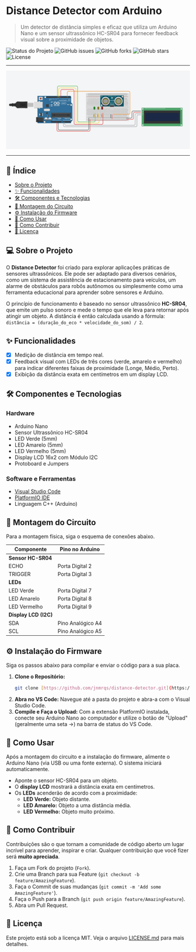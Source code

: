 # Distance Detector com Arduino

> Um detector de distância simples e eficaz que utiliza um Arduino Nano e um sensor ultrassônico HC-SR04 para fornecer feedback visual sobre a proximidade de objetos.

![Status do Projeto](https://img.shields.io/badge/status-conclu%C3%ADdo-brightgreen)
![GitHub issues](https://img.shields.io/github/issues/jnmrqs/distance-detector)
![GitHub forks](https://img.shields.io/github/forks/jnmrqs/distance-detector)
![GitHub stars](https://img.shields.io/github/stars/jnmrqs/distance-detector)
![License](https://img.shields.io/github/license/jnmrqs/distance-detector)

---

![Demonstração do Projeto](https://github.com/jnmrqs/distance-detector/blob/main/assets/circuit.png)

---

## 📖 Índice

* [Sobre o Projeto](#-sobre-o-projeto)
* [✨ Funcionalidades](#-funcionalidades)
* [🛠️ Componentes e Tecnologias](#️-componentes-e-tecnologias)
* [🔌 Montagem do Circuito](#-montagem-do-circuito)
* [⚙️ Instalação do Firmware](#️-instalação-do-firmware)
* [🚀 Como Usar](#-como-usar)
* [🤝 Como Contribuir](#-como-contribuir)
* [📄 Licença](#-licença)

## 💻 Sobre o Projeto

O **Distance Detector** foi criado para explorar aplicações práticas de sensores ultrassônicos. Ele pode ser adaptado para diversos cenários, como um sistema de assistência de estacionamento para veículos, um alarme de obstáculos para robôs autônomos ou simplesmente como uma ferramenta educacional para aprender sobre sensores e Arduino.

O princípio de funcionamento é baseado no sensor ultrassônico **HC-SR04**, que emite um pulso sonoro e mede o tempo que ele leva para retornar após atingir um objeto. A distância é então calculada usando a fórmula:
`distância = (duração_do_eco * velocidade_do_som) / 2`.

## ✨ Funcionalidades

- [x] Medição de distância em tempo real.
- [x] Feedback visual com LEDs de três cores (verde, amarelo e vermelho) para indicar diferentes faixas de proximidade (Longe, Médio, Perto).
- [x] Exibição da distância exata em centímetros em um display LCD.

## 🛠️ Componentes e Tecnologias

### Hardware
* Arduino Nano
* Sensor Ultrassônico HC-SR04
* LED Verde (5mm)
* LED Amarelo (5mm)
* LED Vermelho (5mm)
* Display LCD 16x2 com Módulo I2C
* Protoboard e Jumpers

### Software e Ferramentas
* [Visual Studio Code](https://code.visualstudio.com/)
* [PlatformIO IDE](https://platformio.org/install/ide?install=vscode)
* Linguagem C++ (Arduino)

## 🔌 Montagem do Circuito

Para a montagem física, siga o esquema de conexões abaixo.

| Componente                | Pino no Arduino |
| ------------------------- | --------------- |
| **Sensor HC-SR04** |                 |
| ECHO                      | Porta Digital 2 |
| TRIGGER                   | Porta Digital 3 |
| **LEDs** |                 |
| LED Verde                 | Porta Digital 7 |
| LED Amarelo               | Porta Digital 8 |
| LED Vermelho              | Porta Digital 9 |
| **Display LCD (I2C)** |                 |
| SDA                       | Pino Analógico A4 |
| SCL                       | Pino Analógico A5 |

## ⚙️ Instalação do Firmware

Siga os passos abaixo para compilar e enviar o código para a sua placa.

1.  **Clone o Repositório:**
    ```bash
    git clone [https://github.com/jnmrqs/distance-detector.git](https://github.com/jnmrqs/distance-detector.git)
    ```
2.  **Abra no VS Code:**
    Navegue até a pasta do projeto e abra-a com o Visual Studio Code.
3.  **Compile e Faça o Upload:**
    Com a extensão PlatformIO instalada, conecte seu Arduino Nano ao computador e utilize o botão de "Upload" (geralmente uma seta →) na barra de status do VS Code.

## 🚀 Como Usar

Após a montagem do circuito e a instalação do firmware, alimente o Arduino Nano (via USB ou uma fonte externa). O sistema iniciará automaticamente.

-   Aponte o sensor HC-SR04 para um objeto.
-   O **display LCD** mostrará a distância exata em centímetros.
-   Os **LEDs** acenderão de acordo com a proximidade:
    -   **LED Verde:** Objeto distante.
    -   **LED Amarelo:** Objeto a uma distância média.
    -   **LED Vermelho:** Objeto muito próximo.

## 🤝 Como Contribuir

Contribuições são o que tornam a comunidade de código aberto um lugar incrível para aprender, inspirar e criar. Qualquer contribuição que você fizer será **muito apreciada**.

1.  Faça um Fork do projeto (`Fork`).
2.  Crie uma Branch para sua Feature (`git checkout -b feature/AmazingFeature`).
3.  Faça o Commit de suas mudanças (`git commit -m 'Add some AmazingFeature'`).
4.  Faça o Push para a Branch (`git push origin feature/AmazingFeature`).
5.  Abra um Pull Request.

## 📄 Licença

Este projeto está sob a licença MIT. Veja o arquivo [LICENSE.md](LICENSE.md) para mais detalhes.
